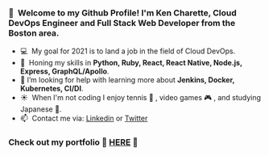 ### 👋  &nbsp;Welcome to my Github Profile! I'm Ken Charette, Cloud DevOps Engineer and Full Stack Web Developer from the Boston area.

- :computer: &nbsp;My goal for 2021 is to land a job in the field of Cloud DevOps.
- :seedling: &nbsp;Honing my skills in **Python, Ruby, React, React Native, Node.js, Express, GraphQL/Apollo**.
- 🤔 I’m looking for help with learning more about **Jenkins, Docker, Kubernetes, CI/DI**.
- :sunny: &nbsp;When I'm not coding I enjoy tennis :tennis: , video games :video_game: , and studying Japanese :crossed_flags:.
- 📫  &nbsp;Contact me via: 
  [Linkedin](https://www.linkedin.com/in/k-charette/) or [Twitter](https://twitter.com/ItsKenCharette)
  
  
 ### Check out my portfolio :tada: [HERE](https://kencharette.com) :tada:


<!--
**k-charette/k-charette** is a ✨ _special_ ✨ repository because its `README.md` (this file) appears on your GitHub profile.

Here are some ideas to get you started:

- 🔭 I’m currently working on ...
- 🌱 I’m currently learning ...
- 👯 I’m looking to collaborate on ...
- 🤔 I’m looking for help with ...
- 💬 Ask me about ...
- 📫 How to reach me: ...
- 😄 Pronouns: ...
- ⚡ Fun fact: ...
-->
